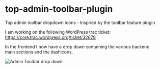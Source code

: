 # top-admin-toolbar-plugin
Top admin toolbar dropdown icons - Inspired by the toolbar feature plugin

I am working on the following WordPress trac ticket: https://core.trac.wordpress.org/ticket/32678

In the frontend I now have a drop down containing the various backend main sections and the dashicons.


![Admin Toolbar drop down](https://cloud.githubusercontent.com/assets/5323259/13025708/142b69b2-d1dc-11e5-8523-ef1ff11d19c9.gif?raw=true "Admin toolbar drop down")


